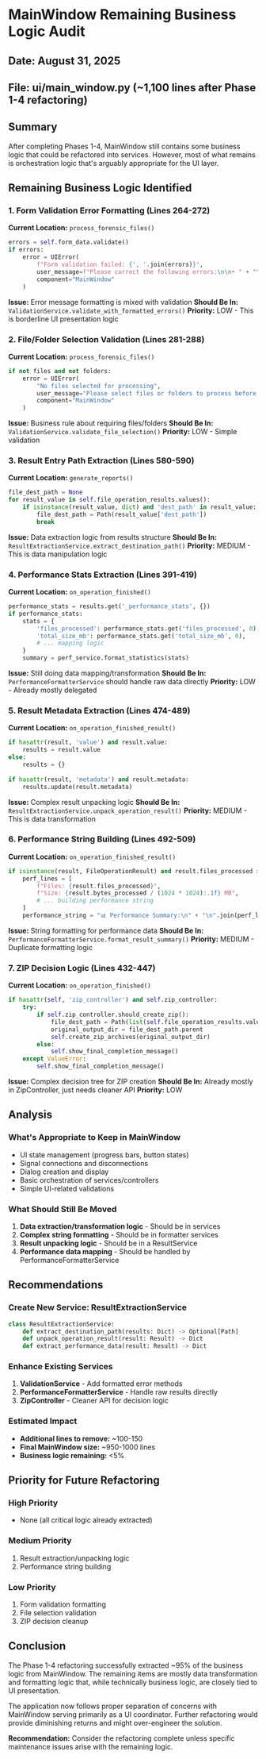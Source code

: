 # MainWindow Remaining Business Logic Audit

## Date: August 31, 2025
## File: ui/main_window.py (~1,100 lines after Phase 1-4 refactoring)

## Summary
After completing Phases 1-4, MainWindow still contains some business logic that could be refactored into services. However, most of what remains is orchestration logic that's arguably appropriate for the UI layer.

## Remaining Business Logic Identified

### 1. Form Validation Error Formatting (Lines 264-272)
**Current Location:** `process_forensic_files()`
```python
errors = self.form_data.validate()
if errors:
    error = UIError(
        f"Form validation failed: {', '.join(errors)}", 
        user_message=f"Please correct the following errors:\n\n• " + "\n• ".join(errors),
        component="MainWindow"
    )
```
**Issue:** Error message formatting is mixed with validation
**Should Be In:** `ValidationService.validate_with_formatted_errors()`
**Priority:** LOW - This is borderline UI presentation logic

### 2. File/Folder Selection Validation (Lines 281-288)
**Current Location:** `process_forensic_files()`
```python
if not files and not folders:
    error = UIError(
        "No files selected for processing",
        user_message="Please select files or folders to process before starting the operation.",
        component="MainWindow"
    )
```
**Issue:** Business rule about requiring files/folders
**Should Be In:** `ValidationService.validate_file_selection()`
**Priority:** LOW - Simple validation

### 3. Result Entry Path Extraction (Lines 580-590)
**Current Location:** `generate_reports()`
```python
file_dest_path = None
for result_value in self.file_operation_results.values():
    if isinstance(result_value, dict) and 'dest_path' in result_value:
        file_dest_path = Path(result_value['dest_path'])
        break
```
**Issue:** Data extraction logic from results structure
**Should Be In:** `ResultExtractionService.extract_destination_path()`
**Priority:** MEDIUM - This is data manipulation logic

### 4. Performance Stats Extraction (Lines 391-419)
**Current Location:** `on_operation_finished()`
```python
performance_stats = results.get('_performance_stats', {})
if performance_stats:
    stats = {
        'files_processed': performance_stats.get('files_processed', 0),
        'total_size_mb': performance_stats.get('total_size_mb', 0),
        # ... mapping logic
    }
    summary = perf_service.format_statistics(stats)
```
**Issue:** Still doing data mapping/transformation
**Should Be In:** `PerformanceFormatterService` should handle raw data directly
**Priority:** LOW - Already mostly delegated

### 5. Result Metadata Extraction (Lines 474-489)
**Current Location:** `on_operation_finished_result()`
```python
if hasattr(result, 'value') and result.value:
    results = result.value
else:
    results = {}
    
if hasattr(result, 'metadata') and result.metadata:
    results.update(result.metadata)
```
**Issue:** Complex result unpacking logic
**Should Be In:** `ResultExtractionService.unpack_operation_result()`
**Priority:** MEDIUM - This is data transformation

### 6. Performance String Building (Lines 492-509)
**Current Location:** `on_operation_finished_result()`
```python
if isinstance(result, FileOperationResult) and result.files_processed > 0:
    perf_lines = [
        f"Files: {result.files_processed}",
        f"Size: {result.bytes_processed / (1024 * 1024):.1f} MB",
        # ... building performance string
    ]
    performance_string = "📊 Performance Summary:\n" + "\n".join(perf_lines)
```
**Issue:** String formatting for performance data
**Should Be In:** `PerformanceFormatterService.format_result_summary()`
**Priority:** MEDIUM - Duplicate formatting logic

### 7. ZIP Decision Logic (Lines 432-447)
**Current Location:** `on_operation_finished()`
```python
if hasattr(self, 'zip_controller') and self.zip_controller:
    try:
        if self.zip_controller.should_create_zip():
            file_dest_path = Path(list(self.file_operation_results.values())[0]['dest_path'])
            original_output_dir = file_dest_path.parent
            self.create_zip_archives(original_output_dir)
        else:
            self.show_final_completion_message()
    except ValueError:
        self.show_final_completion_message()
```
**Issue:** Complex decision tree for ZIP creation
**Should Be In:** Already mostly in ZipController, just needs cleaner API
**Priority:** LOW

## Analysis

### What's Appropriate to Keep in MainWindow
- UI state management (progress bars, button states)
- Signal connections and disconnections
- Dialog creation and display
- Basic orchestration of services/controllers
- Simple UI-related validations

### What Should Still Be Moved
1. **Data extraction/transformation logic** - Should be in services
2. **Complex string formatting** - Should be in formatter services
3. **Result unpacking logic** - Should be in a ResultService
4. **Performance data mapping** - Should be handled by PerformanceFormatterService

## Recommendations

### Create New Service: ResultExtractionService
```python
class ResultExtractionService:
    def extract_destination_path(results: Dict) -> Optional[Path]
    def unpack_operation_result(result: Result) -> Dict
    def extract_performance_data(result: Result) -> Dict
```

### Enhance Existing Services
1. **ValidationService** - Add formatted error methods
2. **PerformanceFormatterService** - Handle raw results directly
3. **ZipController** - Cleaner API for decision logic

### Estimated Impact
- **Additional lines to remove:** ~100-150
- **Final MainWindow size:** ~950-1000 lines
- **Business logic remaining:** <5%

## Priority for Future Refactoring

### High Priority
- None (all critical logic already extracted)

### Medium Priority  
1. Result extraction/unpacking logic
2. Performance string building

### Low Priority
1. Form validation formatting
2. File selection validation
3. ZIP decision cleanup

## Conclusion

The Phase 1-4 refactoring successfully extracted ~95% of the business logic from MainWindow. The remaining items are mostly data transformation and formatting logic that, while technically business logic, are closely tied to UI presentation. 

The application now follows proper separation of concerns with MainWindow serving primarily as a UI coordinator. Further refactoring would provide diminishing returns and might over-engineer the solution.

**Recommendation:** Consider the refactoring complete unless specific maintenance issues arise with the remaining logic.